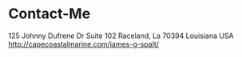 # Contact-Me
125 Johnny Dufrene 
Dr Suite 102 Raceland, 
La 70394
Louisiana USA
http://capecoastalmarine.com/james-g-spalt/

